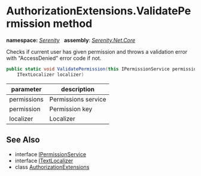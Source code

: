 # AuthorizationExtensions.ValidatePermission method
**namespace:** *[Serenity](../../README.md#serenity-namespace)*   **assembly**: *[Serenity.Net.Core](../../README.md)*

Checks if current user has given permission and throws a validation error with "AccessDenied" error code if not.

```csharp
public static void ValidatePermission(this IPermissionService permissions, string permission, 
    ITextLocalizer localizer)
```

| parameter | description |
| --- | --- |
| permissions | Permissions service |
| permission | Permission key |
| localizer | Localizer |

## See Also

* interface [IPermissionService](../../Serenity.Abstractions/IPermissionService.md)
* interface [ITextLocalizer](../ITextLocalizer.md)
* class [AuthorizationExtensions](../AuthorizationExtensions.md)